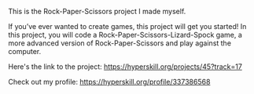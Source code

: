 This is the Rock-Paper-Scissors project I made myself.

If you’ve ever wanted to create games, this project will get you started! In this project, you will code a Rock-Paper-Scissors-Lizard-Spock game, a more advanced version of Rock-Paper-Scissors and play against the computer.



Here's the link to the project: https://hyperskill.org/projects/45?track=17

Check out my profile: https://hyperskill.org/profile/337386568

